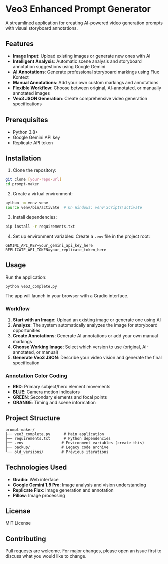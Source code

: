 # Veo3 Enhanced Prompt Generator

A streamlined application for creating AI-powered video generation prompts with visual storyboard annotations.

## Features

- **Image Input**: Upload existing images or generate new ones with AI
- **Intelligent Analysis**: Automatic scene analysis and storyboard annotation suggestions using Google Gemini
- **AI Annotations**: Generate professional storyboard markings using Flux Kontext
- **Manual Annotations**: Add your own custom markings and annotations
- **Flexible Workflow**: Choose between original, AI-annotated, or manually annotated images
- **Veo3 JSON Generation**: Create comprehensive video generation specifications

## Prerequisites

- Python 3.8+
- Google Gemini API key
- Replicate API token

## Installation

1. Clone the repository:
```bash
git clone [your-repo-url]
cd prompt-maker
```

2. Create a virtual environment:
```bash
python -m venv venv
source venv/bin/activate  # On Windows: venv\Scripts\activate
```

3. Install dependencies:
```bash
pip install -r requirements.txt
```

4. Set up environment variables:
Create a `.env` file in the project root:
```env
GEMINI_API_KEY=your_gemini_api_key_here
REPLICATE_API_TOKEN=your_replicate_token_here
```

## Usage

Run the application:
```bash
python veo3_complete.py
```

The app will launch in your browser with a Gradio interface.

### Workflow

1. **Start with an Image**: Upload an existing image or generate one using AI
2. **Analyze**: The system automatically analyzes the image for storyboard opportunities
3. **Create Annotations**: Generate AI annotations or add your own manual markings
4. **Choose Working Image**: Select which version to use (original, AI-annotated, or manual)
5. **Generate Veo3 JSON**: Describe your video vision and generate the final specification

### Annotation Color Coding

- **RED**: Primary subject/hero element movements
- **BLUE**: Camera motion indicators
- **GREEN**: Secondary elements and focal points
- **ORANGE**: Timing and scene information

## Project Structure

```
prompt-maker/
├── veo3_complete.py      # Main application
├── requirements.txt      # Python dependencies
├── .env                 # Environment variables (create this)
├── backup/              # Legacy code archive
└── old_versions/        # Previous iterations
```

## Technologies Used

- **Gradio**: Web interface
- **Google Gemini 1.5 Pro**: Image analysis and vision understanding
- **Replicate Flux**: Image generation and annotation
- **Pillow**: Image processing

## License

MIT License

## Contributing

Pull requests are welcome. For major changes, please open an issue first to discuss what you would like to change.